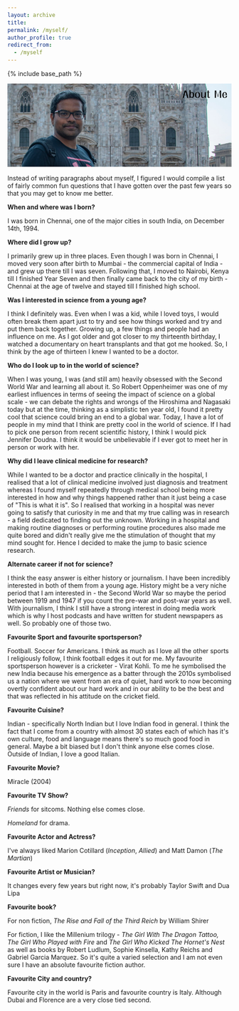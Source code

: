 ```yaml
---
layout: archive
title:
permalink: /myself/
author_profile: true
redirect_from:
  - /myself
---
```


{% include base_path %}

![Welcome](/images/about_me_header.png)

Instead of writing paragraphs about myself, I figured I would compile a list of fairly common fun questions that I have gotten over the past few years so that you may get to know me better.

**When and where was I born?**

I was born in Chennai, one of the major cities in south India, on December 14th, 1994.

**Where did I grow up?**

I primarily grew up in three places. Even though I was born in Chennai, I moved very soon after birth to Mumbai - the commercial capital of India - and grew up there till I was seven. Following that, I moved to Nairobi, Kenya till I finished Year Seven and then finally came back to the city of my birth - Chennai at the age of twelve and stayed till I finished high school.

**Was I interested in science from a young age?**

I think I definitely was. Even when I was a kid, while I loved toys, I would often break them apart just to try and see how things worked and try and put them back together. Growing up, a few things and people had an influence on me. As I got older and got closer to my thirteenth birthday, I watched a documentary on heart transplants and that got me hooked. So, I think by the age of thirteen I knew I wanted to be a doctor.

**Who do I look up to in the world of science?**

When I was young, I was (and still am) heavily obsessed with the Second World War and learning all about it. So Robert Oppenheimer was one of my earliest influences in terms of seeing the impact of science on a global scale - we can debate the rights and wrongs of the Hiroshima and Nagasaki today but at the time, thinking as a simplistic ten year old, I found it pretty cool that science could bring an end to a global war. Today, I have a lot of people in my mind that I think are pretty cool in the world of science. If I had to pick one person from recent scientific history, I think I would pick Jennifer Doudna. I think it would be unbelievable if I ever got to meet her in person or work with her.

**Why did I leave clinical medicine for research?**

While I wanted to be a doctor and practice clinically in the hospital, I realised that a lot of clinical medicine involved just diagnosis and treatment whereas I found myself repeatedly through medical school being more interested in how and why things happened rather than it just being a case of "This is what it is". So I realised that working in a hospital was never going to satisfy that curiosity in me and that my true calling was in research - a field dedicated to finding out the unknown. Working in a hospital and making routine diagnoses or performing routine procedures also made me quite bored and didn't really give me the stimulation of thought that my mind sought for. Hence I decided to make the jump to basic science research. 

**Alternate career if not for science?**

I think the easy answer is either history or journalism. I have been incredibly interested in both of them from a young age. History might be a very niche period that I am interested in - the Second World War so maybe the period between 1919 and 1947 if you count the pre-war and post-war years as well. With journalism, I think I still have a strong interest in doing media work which is why I host podcasts and have written for student newspapers as well. So probably one of those two.

**Favourite Sport and favourite sportsperson?**

Football. Soccer for Americans. I think as much as I love all the other sports I religiously follow, I think football edges it out for me. My favourite sportsperson however is a cricketer - Virat Kohli. To me he symbolised the new India because his emergence as a batter through the 2010s symbolised us a nation where we went from an era of quiet, hard work to now becoming overtly confident about our hard work and in our ability to be the best and that was reflected in his attitude on the cricket field. 

**Favourite Cuisine?**

Indian - specifically North Indian but I love Indian food in general. I think the fact that I come from a country with almost 30 states each of which has it's own culture, food and language means there's so much good food in general. Maybe a bit biased but I don't think anyone else comes close. Outside of Indian, I love a good Italian.

**Favourite Movie?**

Miracle (2004)

**Favourite TV Show?**

*Friends* for sitcoms. Nothing else comes close.

*Homeland* for drama. 

**Favourite Actor and Actress?**

I've always liked Marion Cotillard (*Inception*, *Allied*) and Matt Damon (*The Martian*)

**Favourite Artist or Musician?**

It changes every few years but right now, it's probably Taylor Swift and Dua Lipa

**Favourite book?**

For non fiction, *The Rise and Fall of the Third Reich* by William Shirer

For fiction, I like the Millenium trilogy - *The Girl With The Dragon Tattoo, The Girl Who Played with Fire* and *The Girl Who Kicked The Hornet's Nest* as well as books by Robert Ludlum, Sophie Kinsella, Kathy Reichs and Gabriel Garcia Marquez. So it's quite a varied selection and I am not even sure I have an absolute favourite fiction author. 

**Favourite City and country?**

Favourite city in the world is Paris and favourite country is Italy. Although Dubai and Florence are a very close tied second.
